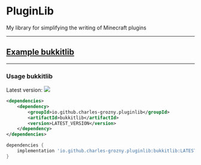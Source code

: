 # PluginLib

My library for simplifying the writing of Minecraft plugins

 <hr>

## [Example bukkitlib](https://github.com/Charles-Grozny/PluginLib/tree/master/example-bukkitlib)

 <hr>

### Usage bukkitlib
Latest version:
<a href="https://github.com/Charles-Grozny/PluginLib/blob/master/LICENSE">
<img src="https://img.shields.io/maven-central/v/io.github.charles-grozny.pluginlib/bukkitlib">
</a>

```xml
<dependencies>
    <dependency>
        <groupId>io.github.charles-grozny.pluginlib</groupId>
        <artifactId>bukkitlib</artifactId>
        <version>LATEST_VERSION</version>
    </dependency>
</dependencies>
```
```gradle
dependencies {
    implementation 'io.github.charles-grozny.pluginlib:bukkitlib:LATEST_VERSION'
}
```